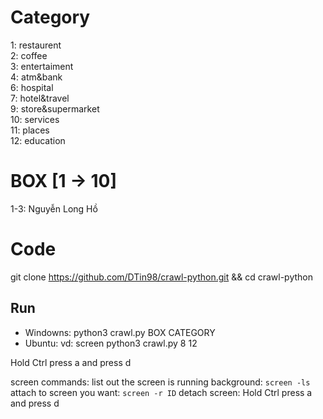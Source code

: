 # Category

1: restaurent<br/>
2: coffee<br/>
3: entertaiment <br/>
4: atm&bank <br/>
6: hospital <br/>
7: hotel&travel <br/>
9: store&supermarket <br/>
10: services <br/>
11: places <br/>
12: education <br/>

# BOX [1 -> 10]

1-3: Nguyễn Long Hồ

# Code

git clone https://github.com/DTin98/crawl-python.git && cd crawl-python

## Run
- Windowns:
python3 crawl.py BOX CATEGORY
- Ubuntu:
vd: screen python3 crawl.py 8 12

Hold Ctrl press a and press d

screen commands:
list out the screen is running background:
`screen -ls`
attach to screen you want:
`screen -r ID`
detach screen:
Hold Ctrl press a and press d
